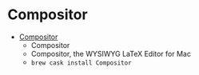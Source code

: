 # Compositor
- [Compositor](https://compositorapp.com/)
  -  Compositor
  - Compositor, the WYSIWYG LaTeX Editor for Mac
  - `brew cask install Compositor`

